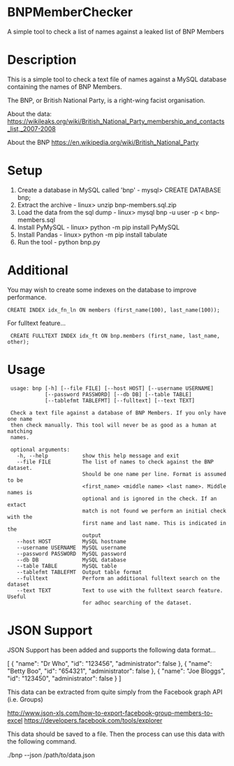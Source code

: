 # BNPMemberChecker
A simple tool to check a list of names against a leaked list of BNP Members

# Description

This is a simple tool to check a text file of names against a MySQL database containing the names of BNP Members.

The BNP, or British National Party, is a right-wing facist organisation.

About the data: https://wikileaks.org/wiki/British_National_Party_membership_and_contacts_list,_2007-2008

About the BNP https://en.wikipedia.org/wiki/British_National_Party

# Setup

1. Create a database in MySQL called 'bnp' - mysql> CREATE DATABASE bnp;
2. Extract the archive - linux> unzip bnp-members.sql.zip
3. Load the data from the sql dump - linux> mysql bnp -u user -p < bnp-members.sql
4. Install PyMySQL - linux> python -m pip install PyMySQL
5. Install Pandas - linux> python -m pip install tabulate
6. Run the tool - python bnp.py

# Additional

You may wish to create some indexes on the database to improve performance.

```
CREATE INDEX idx_fn_ln ON members (first_name(100), last_name(100));
```
For fulltext feature...
```
 CREATE FULLTEXT INDEX idx_ft ON bnp.members (first_name, last_name, other);
```
 # Usage
```
 usage: bnp [-h] [--file FILE] [--host HOST] [--username USERNAME]
            [--password PASSWORD] [--db DB] [--table TABLE]
            [--tablefmt TABLEFMT] [--fulltext] [--text TEXT]

 Check a text file against a database of BNP Members. If you only have one name
 then check manually. This tool will never be as good as a human at matching
 names.

 optional arguments:
   -h, --help           show this help message and exit
   --file FILE          The list of names to check against the BNP dataset.
                        Should be one name per line. Format is assumed to be
                        <first_name> <middle name> <last name>. Middle names is
                        optional and is ignored in the check. If an extact
                        match is not found we perform an initial check with the
                        first name and last name. This is indicated in the
                        output
   --host HOST          MySQL hostname
   --username USERNAME  MySQL username
   --password PASSWORD  MySQL password
   --db DB              MySQL database
   --table TABLE        MySQL table
   --tablefmt TABLEFMT  Output table format
   --fulltext           Perform an additional fulltext search on the dataset
   --text TEXT          Text to use with the fulltext search feature. Useful
                        for adhoc searching of the dataset.
```
# JSON Support

JSON Support has been added and supports the following data format...

[
 {
   "name": "Dr Who",
   "id": "123456",
   "administrator": false
 },
 {
   "name": "Betty Boo",
   "id": "654321",
   "administrator": false
 },
 {
   "name": "Joe Bloggs",
   "id": "123450",
   "administrator": false
 }
 ]

 This data can be extracted from quite simply from the Facebook graph API (i.e. Groups)

http://www.json-xls.com/how-to-export-facebook-group-members-to-excel
https://developers.facebook.com/tools/explorer

This data should be saved to a file. Then the process can use this data with the following command.

./bnp --json /path/to/data.json
